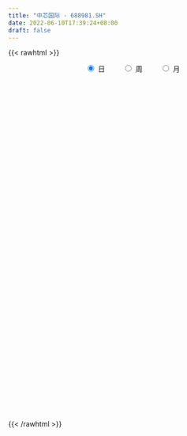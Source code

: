 ```yaml
---
title: "中芯国际 - 688981.SH"
date: 2022-06-10T17:39:24+08:00
draft: false
---
```

{{< rawhtml >}}
    <div style="text-align: center">
        <label style="padding: 1rem;"><input style="margin-right: .5rem" type="radio" name="period" value="D" checked onclick="period_change(this)">日</label>
        <label style="padding: 1rem;"><input style="margin-right: .5rem" type="radio" name="period" value="W" onclick="period_change(this)">周</label>
        <label style="padding: 1rem;"><input style="margin-right: .5rem" type="radio" name="period" value="M" onclick="period_change(this)">月</label>
    </div>
    <div id="chart" style="height: 700px;"></div> 
    <script type="text/javascript">
        const D_v = [5521039.0199999996,2194715.8799999999,2285833.3799999999,1618732.71,1339427.8999999999,1229369.78,1301677.75,791105.6,810405.9399999999,868857.6899999999,994265.8199999999,1572507.73,1433260.6000000001,855062.77,1172417.4399999999,1012036.0600000001,1118274.6599999999,723054.15,544647.74,554110.63,378661.75,299918.72,571345.97,605516.64,609652.9,343108.25,255001.6,356382.95,351481.3,837036.05,629411.0,413416.74,325629.58,324094.15,369392.59,554351.01,534807.01,1275863.6100000001,511819.85,661991.04,390404.35,434022.79,346829.72,489882.29,497148.1,498180.44,338084.1,283907.6,217313.49,217775.56,233235.38,198483.86,556010.45,288846.98,231546.95,302764.67,836250.45,445690.09,288843.19,565421.4,380308.2,590069.12,350669.61,351384.18,288264.55,247572.87,322355.87,290649.23,330595.53,481297.87,915714.92,511623.09,550197.05,460192.42,414596.41,358663.55,735674.16,414215.9,614657.9399999999,287130.37,273942.21,223923.96,360931.78,236991.92,184347.11,174247.85,222008.29,218930.51,211156.25,238653.84,167840.34,322065.24,253990.34,479756.21,220439.29,475530.67,465485.01,334273.94,280367.15,358192.25,401094.79,223039.67,352081.74,764132.91,389857.07,302636.54,357374.91,313727.59,340411.8,223476.77,201282.43,238181.81,184884.65,575285.52,471429.07,396526.38,388172.32,518865.2,435909.14,599996.0600000001,727853.65,429610.04,452949.96,693552.75,628583.8199999999,661142.0600000001,459128.81,452404.35,480624.94,461685.61,361339.68,542458.15,337522.2,256341.91,258209.88,201424.75,202151.08,316663.35,274909.95,419229.99,238275.26,258838.32,216626.62,584020.01,286567.06,354568.89,263079.62,285678.27,215786.45,223041.01,296614.34,460036.16,235677.52,621415.96,281584.57,299902.37,295620.11,161806.95,374535.11,208071.11,226351.38,228641.64,175465.51,168704.52,177402.28,140306.53,174532.69,163854.75,217797.7,158696.25,176647.52,120009.41,105788.5,286941.39,549134.63,252376.28,220492.71,247282.03,176418.47,176585.3,157406.99,188559.07,187247.1,178983.04,217924.35,211701.06,231156.56,163364.42,129121.63,229328.76,147597.2,152546.04,160579.21,159154.03,114968.89,169292.32,125712.23,106920.83,248549.23,209785.85,260448.82,203770.43,121147.0,102910.28,144057.84,109136.65,162730.82,208733.84,180366.12,481409.69,247719.73,186239.46,320394.26,223123.61,142152.46,181822.24,227528.47,173104.09,177010.28,273542.33,227672.5,183179.11,156520.03,911283.5,545830.54,398069.58,294811.65,511088.21,273520.23,474988.89,341515.1,291408.81,777950.53,492827.19,382361.2,317236.95,325270.66,211204.29,335923.74,301646.35,327690.81,250584.08,241983.66,261146.56,590003.55,646303.46,361238.26,370915.28,334855.45,289753.25,976654.4300000001,3080128.8900000001,1728504.95,1442744.03,1270934.3400000001,1469002.8700000001,1143228.75,743744.72,1072446.3400000001,1501489.47,942012.17,884383.2,486805.91,492436.07,951215.59,396435.04,440802.07,266534.01,445649.93,377857.43,332189.07,422777.7,281574.01,395907.14,320514.02,385960.24,575082.98,390189.84,296790.83,506097.95,318115.79,242619.95,274249.67,279279.16,551771.65,277104.18,298298.08,225308.21,243993.82,174117.08,228734.27,232030.82,312361.17,257564.35,180619.46,454322.81,172404.31,174401.73,203860.4,178926.11,195598.72,145403.22,222305.1,206871.33,124875.13,134045.74,176173.45,553157.78,228931.4,224404.74,173183.02,154081.0,209309.79,191831.15,568162.78,404008.38,330819.12,394945.69,278439.39,623421.74,473949.11,777424.2,843564.8199999999,254497.1,316149.85,231262.47,237462.19,223466.41,348619.65,256890.69,250231.98,238027.88,272853.03,160234.51,148725.44,151769.9,191349.26,221857.15,284127.06,203078.23,225865.48,312815.29,702222.29,319839.03,255022.96,289074.38,392656.89,166523.93,207991.64,147369.37,155228.21,127386.56,135847.57,103069.99,125499.61,116561.5,157215.09,143072.71,138316.14,167429.03,119780.99,128314.72,110513.46,121068.69,117350.31,226547.46,230794.31,117479.62,254544.02,120168.96,113416.05,108778.49,87927.51,175061.9,84164.09,169728.36,112196.35,83891.76,109542.46,135226.12,106223.81,226449.69,106160.84,154695.13,87119.76,132498.02,92580.56,76109.92,95830.35,200876.4,204707.37,124637.54,80886.79,72955.11,68179.63,138891.9,121202.9,154768.22,150437.05,287564.57,183784.13,209128.17,156231.25,290633.89,223742.63,179842.66,106487.74,142486.82,82351.77,165952.51,110562.81,93885.67,78950.07,72353.95,91550.25,127303.07,119426.37,125867.39,93187.53,114734.74,212721.17,146496.01,74197.99,103994.93,84607.62,96172.52,75479.45,70577.13,117353.51,104375.49,193757.71,167040.39,156876.61,127757.57,180760.17,160402.05,110873.03,85977.77,160245.97,332667.79,271485.59,311264.16,155197.93,134644.62,125587.67,149894.56,126112.64,130629.68,153262.77,105179.87,93857.82,92865.05,98233.24,197616.03,151203.06,384883.91,388723.41,251839.68,215991.35,194641.44,273260.77]
const D_histogram = [0.0,-0.37397151,-0.4532577755,-0.5117684647,-0.4585736319,-0.4475118793,-0.8478769199,-1.11943534,-1.11031661,-0.8740826614,-0.6265042412,-0.0068416495,0.5117103992,0.637957475,0.8191207723,1.0169589058,0.8188046607,0.493928681,0.1750919988,-0.1032228405,-0.2698386009,-0.3302908335,-0.3138982517,-0.3905217546,-0.5652114933,-0.6186138004,-0.6230567672,-0.5721856289,-0.5716084432,-0.816985682,-0.8488855523,-0.8339960006,-0.7663232526,-0.7458636579,-0.7447962549,-0.6208629985,-0.4064943965,-0.6996910674,-0.8964711811,-1.1602211705,-1.3148207209,-1.1486750152,-0.9662734254,-0.6623415676,-0.3732410888,-0.0637068758,0.1780978714,0.2865118262,0.3451878877,0.4300915094,0.3932622633,0.3398797904,0.0892455334,-0.0225600016,-0.0790903553,0.0125729397,0.5228628437,0.8470394413,0.9584200037,1.09879411,1.2200361958,1.3941787721,1.407291552,1.2472941793,1.1036782389,0.9453486398,0.8911557381,0.8405021477,0.8170573117,0.8687454248,0.9507104358,0.9845620365,1.0799650067,0.9850372492,0.9905251066,0.9460016782,1.0483612892,0.9325333298,0.5045684539,0.2309077869,0.0741632338,-0.0823012216,-0.242325767,-0.3133158609,-0.359803249,-0.3921430422,-0.4079209052,-0.37837605,-0.4174748602,-0.5253150047,-0.55132775,-0.5215179184,-0.5004896242,-0.3336791851,-0.2570633239,-0.3220967172,-0.2088410626,-0.0850248401,-0.0400202234,0.0337290597,0.0794323501,0.0820057122,-0.0589238847,-0.3486466649,-0.4578243847,-0.5619450025,-0.6350971364,-0.6331405997,-0.5393709012,-0.5257578129,-0.5165901058,-0.5618423348,-0.5162976153,-0.1955211468,0.1116402639,0.3447720595,0.5184965674,0.7257454869,0.7436536487,0.8751019821,0.9890577423,1.0857360146,1.0159854653,1.0130163433,0.7932042947,0.6143966177,0.3875761364,0.1499653959,-0.0203911899,-0.2710817127,-0.3649970079,-0.2980958099,-0.377009076,-0.5180692673,-0.5733584063,-0.5260103987,-0.5355918009,-0.6442264762,-0.6284550572,-0.7485300465,-0.7823771327,-0.646939812,-0.4990920223,-0.1209730716,0.1617585434,0.2814449093,0.3449907059,0.3749747917,0.3093826286,0.1885329581,0.2744415668,0.366750602,0.421658518,0.4786408536,0.4415861084,0.2782418495,0.0296304904,-0.1145934539,-0.0049637612,0.0608442357,-0.0262945354,-0.1331937052,-0.1374426985,-0.147015981,-0.175682091,-0.1537852949,-0.1373700757,-0.183650272,-0.2791456125,-0.2683814116,-0.2069227863,-0.1515397369,-0.1057135051,0.0347077929,0.3105803628,0.4430305973,0.5095423059,0.4286069347,0.3714777395,0.2554749081,0.1578477809,0.1275503286,0.1394749884,0.0914049783,0.1031313696,0.0302336514,-0.0919523089,-0.1280118582,-0.1525793402,-0.2021315518,-0.1908950869,-0.1500076991,-0.1070152364,-0.1247017843,-0.1236880141,-0.1764566741,-0.1806328155,-0.1843539674,-0.0691120135,0.0324852705,0.1003469261,0.0909471279,0.0774410013,0.0548726745,0.0110897466,-0.0309566519,0.014599387,0.0724364105,0.0798907168,0.1936775884,0.187101337,0.2058340169,0.255571302,0.1958310657,0.1199355611,0.0516593437,0.0720304143,0.0516435116,0.0679262671,0.1132044103,0.0553238754,-0.02473947,-0.0716952973,0.1644628281,0.2640972779,0.2531910999,0.1927783199,0.2348895287,0.1917372607,0.2533218788,0.2580469541,0.2543775042,0.3969451492,0.3636933073,0.1758448618,0.0562598997,-0.1082101855,-0.1898367078,-0.1880233975,-0.2727006371,-0.3369667635,-0.337715753,-0.3916564117,-0.4618145461,-0.5571905818,-0.7316642435,-0.797482153,-0.7490855305,-0.6503528179,-0.6207667145,-0.2236707107,0.5034439488,0.6106339343,0.8423702696,1.1004494887,1.3749572468,1.1776455464,1.0630464897,1.1347009004,1.125938106,0.8291773052,0.4766144973,0.1613548874,-0.0243822254,-0.3929227057,-0.5954496755,-0.8114985022,-0.863941378,-0.7823175554,-0.6899967259,-0.5967908946,-0.4886872121,-0.449189315,-0.4116192888,-0.432448478,-0.413775136,-0.534389579,-0.5637347777,-0.6006977166,-0.4885188509,-0.3852689852,-0.28768283,-0.2019355788,-0.1576377857,-0.0079036678,0.0552185033,0.0689154576,0.0252314888,-0.0770741417,-0.0963503779,-0.1223439084,-0.1202737596,-0.1878784323,-0.1732900337,-0.1873264751,-0.0815718427,-0.0241550779,0.0580836947,0.0920865166,0.0574875429,0.03517984,0.0133689959,0.0587146567,0.0389808282,0.0527923847,0.0510472976,0.0222959718,0.1427236064,0.1987675485,0.1989407357,0.1387438225,0.10736516,0.1388454446,0.1764871389,0.2366750247,0.3302742068,0.3651270667,0.3987902252,0.3205440714,0.4142045994,0.5082889239,0.4804001787,0.2896360985,0.1599255126,-0.009960278,-0.106753984,-0.2085771316,-0.2547708476,-0.2318242332,-0.2338630479,-0.2324152237,-0.2047156823,-0.224088851,-0.2235767171,-0.2094799546,-0.1724520757,-0.118770367,-0.0616609789,-0.0831139685,-0.0886766357,-0.0722986611,-0.0096773092,0.1258929086,0.1823678107,0.1469623655,0.0631472732,-0.0346348916,-0.0887414331,-0.1551921608,-0.172574153,-0.1751270575,-0.1787014026,-0.182321297,-0.1617518973,-0.1056709043,-0.0881050196,-0.0571090839,-0.0230192072,0.0144661927,0.0259165807,0.0318765896,0.0410301915,0.0528884661,0.0542126236,0.0659719938,0.0216020101,-0.0646065256,-0.0849420105,-0.0276302085,-0.0203184916,-0.0223466593,-0.0434733428,-0.0447315471,-0.1201606869,-0.1395715393,-0.2201765792,-0.2405977083,-0.185939956,-0.1070873228,0.0002714506,0.0815781792,0.1523186507,0.1536686489,0.1959825245,0.2191872597,0.1878554483,0.1631224425,0.1498319625,0.1032253427,0.1534547081,0.1229118018,0.1011374432,0.0857699757,0.0839627972,0.0631167168,0.0804259529,0.0784398582,-0.005914272,-0.0761946712,-0.0482803813,-0.0297340886,-0.0447673511,-0.1220771841,-0.3712977944,-0.4405801527,-0.4422224114,-0.3939933955,-0.3237944045,-0.2670177251,-0.1584803202,-0.1357860614,-0.0956628503,-0.0758569248,-0.0683744932,-0.0222656963,-0.0149397738,-0.0239758957,-0.0159356768,-0.0262954479,-0.0437559076,-0.1929254108,-0.1853682199,-0.184212411,-0.1522480579,-0.1393163711,-0.0837911703,-0.0387504643,-0.0306337966,-0.0855830209,-0.1055093509,-0.2834411262,-0.4425823043,-0.4542357477,-0.4643361609,-0.3142457388,-0.1455692296,-0.06309857,0.0307217528,0.1662345388,0.3408183192,0.5235805113,0.5673158141,0.5790383024,0.5808868773,0.5419406254,0.5107784094,0.5015570765,0.4913882255,0.3709103781,0.3309911772,0.2963159153,0.2450099942,0.1994512981,0.2162262443,0.2100717355,0.3106428834,0.4338368832,0.4591026446,0.4295524955,0.3247333449,0.3344831554]
const D_fast = [0.0,-0.4674643875,-0.6600650969,-0.8465179023,-0.9079664774,-1.0087826947,-1.6211169653,-2.1725342204,-2.4409946428,-2.4232813596,-2.3323289997,-1.7143768203,-1.0678971719,-0.7821607274,-0.3962172369,0.055860623,0.0624075431,-0.1389862664,-0.4140499488,-0.7181704983,-0.952245909,-1.0952708499,-1.157352831,-1.3316067726,-1.6475993846,-1.8556551418,-2.0158623004,-2.1080375694,-2.2503624944,-2.6999861537,-2.9441074121,-3.1377168605,-3.2616249257,-3.4276312454,-3.6127629062,-3.6440453994,-3.5313003966,-3.9994198343,-4.4203177433,-4.9741230253,-5.4574277559,-5.5784508041,-5.6376175705,-5.4992711047,-5.3034808981,-5.009873404,-4.723544189,-4.5435022776,-4.3985292442,-4.2061027451,-4.1446164254,-4.1130289506,-4.3413518243,-4.4587973598,-4.5351003023,-4.4402937723,-3.7992881574,-3.2633516995,-2.9123661362,-2.4972935024,-2.0710423676,-1.5483550983,-1.1834194304,-1.0315932582,-0.899289639,-0.8212820781,-0.6526860453,-0.4932140987,-0.3123946068,-0.0435201375,0.2761224825,0.5561145923,0.9215088141,1.0728403689,1.3259595031,1.5179364942,1.8823864274,1.9996918005,1.6978690381,1.4819353178,1.3437315732,1.1666918124,0.9460858252,0.7967667661,0.6603285657,0.529953012,0.4121949227,0.3471457654,0.2036782402,-0.0354906555,-0.1993353384,-0.2999049863,-0.4039990982,-0.3206084553,-0.3082584251,-0.4538159977,-0.3927706087,-0.2902105962,-0.2552110355,-0.1730294874,-0.1074681095,-0.0843933193,-0.2400538874,-0.6169383338,-0.8405721498,-1.0851790182,-1.3171054363,-1.4734340494,-1.5145070763,-1.6323334412,-1.7523132605,-1.9380260732,-2.0215557576,-1.7496595757,-1.414588099,-1.0952632885,-0.7919146389,-0.4032293476,-0.1994077736,0.1508160553,0.5120362511,0.880148527,1.064394344,1.3146793078,1.2931683329,1.2679598103,1.1380333632,0.9379139717,0.7624595884,0.4439986374,0.2588340903,0.2512113358,0.0780458007,-0.1925317075,-0.391160448,-0.4753150401,-0.6187943925,-0.8884856869,-1.0298280322,-1.3370355332,-1.5664769025,-1.5927745348,-1.5696997507,-1.2218240679,-0.8986528171,-0.7086052238,-0.5588117507,-0.435083967,-0.423330473,-0.4970469039,-0.3425279036,-0.1585312178,0.0017913276,0.1784338766,0.2517756585,0.157991862,-0.0832118745,-0.2560841823,-0.1476954299,-0.066676374,-0.160388779,-0.3005863751,-0.339196043,-0.3855233208,-0.4581099535,-0.4746594812,-0.4925867808,-0.5847795452,-0.7500612888,-0.8063924407,-0.796664512,-0.7791663968,-0.7597685414,-0.6106702951,-0.2571526345,-0.0139447507,0.1799525344,0.2061688969,0.2419091365,0.1897750321,0.1316098502,0.1331999801,0.1799933869,0.1547746214,0.1922838551,0.1269445498,-0.0182294877,-0.0862920015,-0.1490043186,-0.2490894181,-0.285576725,-0.2821912619,-0.2659526084,-0.3148146023,-0.3447228356,-0.4416056642,-0.4909400095,-0.5407496532,-0.4427857027,-0.333067101,-0.240118714,-0.2267817302,-0.2209276064,-0.2297777646,-0.2707882559,-0.3205738174,-0.2713679317,-0.1954218056,-0.1679948201,-0.0057885514,0.0344105314,0.1046017156,0.2182318262,0.2074493563,0.161537742,0.1061763605,0.1445550347,0.1370790098,0.1703433321,0.243922578,0.1998730119,0.113624799,0.0487451473,0.3260189798,0.491677749,0.5440693461,0.531851146,0.632684737,0.6374667841,0.762381872,0.8316186858,0.891543612,1.1333475443,1.1910190292,1.0471317991,0.941611812,0.7500891803,0.6210034811,0.5758109421,0.4229585432,0.274450726,0.1892727982,0.0374180365,-0.1481937344,-0.3828674155,-0.7402571381,-1.0054455859,-1.144320346,-1.2081758379,-1.3337814131,-0.992603087,-0.1396274402,0.1202210288,0.5625499316,1.0957415228,1.7139885926,1.8110882788,1.9622508445,2.3175804804,2.5903022124,2.5008357379,2.2674265544,1.9925056663,1.8006729972,1.3339018405,0.9825124517,0.5635889995,0.2951607792,0.181205213,0.101026861,0.0450349686,0.0309668481,-0.0418325835,-0.1071673795,-0.2361086883,-0.3208791303,-0.575090968,-0.7453698612,-0.9325072292,-0.9424580762,-0.9355254568,-0.9098600091,-0.8745966525,-0.8697083059,-0.7219501049,-0.6450233081,-0.6140974894,-0.651473586,-0.7730477518,-0.8164115826,-0.8729910901,-0.9009893813,-1.0155636621,-1.0442977719,-1.1051658321,-1.0198041604,-0.968426165,-0.8716664688,-0.8146420177,-0.8348691056,-0.8483818485,-0.8668504437,-0.8068261187,-0.8168147401,-0.7898050875,-0.7787883502,-0.801965683,-0.6458571468,-0.5401213176,-0.4902129464,-0.5157239041,-0.5202612765,-0.4540696307,-0.3723061518,-0.2529495098,-0.076781776,0.0493528505,0.1827135653,0.1846034294,0.3818151073,0.6029716627,0.6951829622,0.5768279066,0.4870986989,0.3147228388,0.1912406368,0.0372732063,-0.0726132216,-0.1076226655,-0.1681272421,-0.2247832239,-0.2482626031,-0.3236579845,-0.3790400299,-0.417313256,-0.4233983961,-0.3994092791,-0.3577151358,-0.3999466174,-0.4276784436,-0.4293751342,-0.3691731097,-0.2021296647,-0.10006281,-0.0987276638,-0.1667559378,-0.2731968254,-0.3494887252,-0.4547374931,-0.5152630236,-0.5615976925,-0.6098473882,-0.6590476068,-0.6789161815,-0.6492529146,-0.6537132848,-0.63699462,-0.6086595451,-0.567557597,-0.5496280639,-0.5356989076,-0.5162877578,-0.4912073667,-0.4763300534,-0.4480776847,-0.4870471659,-0.589407333,-0.6309783205,-0.5805740706,-0.5783419766,-0.5859568092,-0.6179518283,-0.6303929193,-0.7358622309,-0.7901659681,-0.9258151529,-1.006385709,-0.9982129458,-0.9461321433,-0.8387055072,-0.7370042339,-0.6281840996,-0.5884169392,-0.4971074325,-0.4191058824,-0.4034738316,-0.3874262268,-0.3632587162,-0.3840590003,-0.2954659579,-0.2952809138,-0.2917709116,-0.2856958852,-0.2665123644,-0.2715792656,-0.2341635413,-0.2165396714,-0.3023723696,-0.3917014367,-0.3758572421,-0.3647444714,-0.3909695717,-0.4987987007,-0.8408437597,-1.0202711561,-1.1324690177,-1.1827383506,-1.1934879607,-1.2034657127,-1.1345483878,-1.1458006444,-1.1295931458,-1.1287514516,-1.1383626432,-1.0978202704,-1.0942292914,-1.1092593872,-1.1052030875,-1.1221367206,-1.1505361571,-1.347937013,-1.3867218772,-1.431619171,-1.4377168323,-1.4596142384,-1.4250368301,-1.3896837402,-1.3892255216,-1.4655705012,-1.5118741689,-1.7606662257,-2.0304529799,-2.1556653602,-2.2818498136,-2.2103208262,-2.0780366244,-2.0113406074,-1.9098398463,-1.7327684256,-1.4729800655,-1.1593227456,-0.9737584893,-0.8172764253,-0.6702061311,-0.5736672267,-0.4771348403,-0.3609669041,-0.2482886987,-0.2760389515,-0.2332103581,-0.1938066413,-0.1838600638,-0.1795559354,-0.1087244281,-0.062361003,0.1158708657,0.3475240863,0.4875655089,0.5654034837,0.5417676693,0.6351382686]
const D_slow = [0.0,-0.0934928775,-0.2068073214,-0.3347494376,-0.4493928455,-0.5612708154,-0.7732400453,-1.0530988804,-1.3306780328,-1.5491986982,-1.7058247585,-1.7075351709,-1.5796075711,-1.4201182023,-1.2153380093,-0.9610982828,-0.7563971176,-0.6329149474,-0.5891419477,-0.6149476578,-0.682407308,-0.7649800164,-0.8434545793,-0.941085018,-1.0823878913,-1.2370413414,-1.3928055332,-1.5358519404,-1.6787540512,-1.8830004717,-2.0952218598,-2.3037208599,-2.4953016731,-2.6817675876,-2.8679666513,-3.0231824009,-3.1248060001,-3.2997287669,-3.5238465622,-3.8139018548,-4.142607035,-4.4297757888,-4.6713441452,-4.8369295371,-4.9302398093,-4.9461665282,-4.9016420604,-4.8300141038,-4.7437171319,-4.6361942545,-4.5378786887,-4.4529087411,-4.4305973577,-4.4362373581,-4.456009947,-4.452866712,-4.3221510011,-4.1103911408,-3.8707861399,-3.5960876124,-3.2910785634,-2.9425338704,-2.5907109824,-2.2788874376,-2.0029678778,-1.7666307179,-1.5438417834,-1.3337162464,-1.1294519185,-0.9122655623,-0.6745879533,-0.4284474442,-0.1584561925,0.0878031197,0.3354343964,0.571934816,0.8340251383,1.0671584707,1.1933005842,1.2510275309,1.2695683394,1.248993034,1.1884115922,1.110082627,1.0201318147,0.9220960542,0.8201158279,0.7255218154,0.6211531004,0.4898243492,0.3519924117,0.2216129321,0.096490526,0.0130707298,-0.0511951012,-0.1317192805,-0.1839295462,-0.2051857562,-0.215190812,-0.2067585471,-0.1869004596,-0.1663990315,-0.1811300027,-0.2682916689,-0.3827477651,-0.5232340157,-0.6820082998,-0.8402934498,-0.9751361751,-1.1065756283,-1.2357231547,-1.3761837384,-1.5052581422,-1.5541384289,-1.526228363,-1.4400353481,-1.3104112062,-1.1289748345,-0.9430614223,-0.7242859268,-0.4770214912,-0.2055874876,0.0484088787,0.3016629645,0.4999640382,0.6535631926,0.7504572268,0.7879485757,0.7828507783,0.7150803501,0.6238310981,0.5493071457,0.4550548767,0.3255375598,0.1821979583,0.0506953586,-0.0832025916,-0.2442592107,-0.401372975,-0.5885054866,-0.7840997698,-0.9458347228,-1.0706077284,-1.1008509963,-1.0604113604,-0.9900501331,-0.9038024566,-0.8100587587,-0.7327131016,-0.685579862,-0.6169694703,-0.5252818198,-0.4198671903,-0.300206977,-0.1898104499,-0.1202499875,-0.1128423649,-0.1414907284,-0.1427316687,-0.1275206098,-0.1340942436,-0.1673926699,-0.2017533445,-0.2385073398,-0.2824278625,-0.3208741863,-0.3552167052,-0.4011292732,-0.4709156763,-0.5380110292,-0.5897417257,-0.62762666,-0.6540550362,-0.645378088,-0.5677329973,-0.456975348,-0.3295897715,-0.2224380378,-0.129568603,-0.0656998759,-0.0262379307,0.0056496514,0.0405183985,0.0633696431,0.0891524855,0.0967108984,0.0737228212,0.0417198566,0.0035750216,-0.0469578664,-0.0946816381,-0.1321835629,-0.158937372,-0.190112818,-0.2210348216,-0.2651489901,-0.310307194,-0.3563956858,-0.3736736892,-0.3655523716,-0.34046564,-0.3177288581,-0.2983686077,-0.2846504391,-0.2818780025,-0.2896171654,-0.2859673187,-0.2678582161,-0.2478855369,-0.1994661398,-0.1526908056,-0.1012323013,-0.0373394758,0.0116182906,0.0416021809,0.0545170168,0.0725246204,0.0854354983,0.1024170651,0.1307181676,0.1445491365,0.138364269,0.1204404447,0.1615561517,0.2275804712,0.2908782461,0.3390728261,0.3977952083,0.4457295235,0.5090599932,0.5735717317,0.6371661077,0.736402395,0.8273257219,0.8712869373,0.8853519122,0.8582993659,0.8108401889,0.7638343396,0.6956591803,0.6114174894,0.5269885512,0.4290744482,0.3136208117,0.1743231663,-0.0085928946,-0.2079634329,-0.3952348155,-0.55782302,-0.7130146986,-0.7689323763,-0.6430713891,-0.4904129055,-0.2798203381,-0.0047079659,0.3390313458,0.6334427324,0.8992043548,1.1828795799,1.4643641064,1.6716584327,1.7908120571,1.8311507789,1.8250552226,1.7268245462,1.5779621273,1.3750875017,1.1591021572,0.9635227684,0.7910235869,0.6418258632,0.5196540602,0.4073567315,0.3044519093,0.1963397898,0.0928960058,-0.040701389,-0.1816350834,-0.3318095126,-0.4539392253,-0.5502564716,-0.6221771791,-0.6726610738,-0.7120705202,-0.7140464372,-0.7002418113,-0.683012947,-0.6767050748,-0.6959736102,-0.7200612047,-0.7506471818,-0.7807156217,-0.8276852297,-0.8710077382,-0.917839357,-0.9382323176,-0.9442710871,-0.9297501635,-0.9067285343,-0.8923566486,-0.8835616886,-0.8802194396,-0.8655407754,-0.8557955683,-0.8425974722,-0.8298356478,-0.8242616548,-0.7885807532,-0.7388888661,-0.6891536822,-0.6544677265,-0.6276264365,-0.5929150754,-0.5487932907,-0.4896245345,-0.4070559828,-0.3157742161,-0.2160766598,-0.135940642,-0.0323894921,0.0946827388,0.2147827835,0.2871918081,0.3271731863,0.3246831168,0.2979946208,0.2458503379,0.182157626,0.1242015677,0.0657358057,0.0076319998,-0.0435469208,-0.0995691335,-0.1554633128,-0.2078333014,-0.2509463204,-0.2806389121,-0.2960541569,-0.316832649,-0.3390018079,-0.3570764732,-0.3594958005,-0.3280225733,-0.2824306207,-0.2456900293,-0.229903211,-0.2385619339,-0.2607472921,-0.2995453323,-0.3426888706,-0.386470635,-0.4311459856,-0.4767263099,-0.5171642842,-0.5435820103,-0.5656082652,-0.5798855361,-0.5856403379,-0.5820237897,-0.5755446446,-0.5675754972,-0.5573179493,-0.5440958328,-0.5305426769,-0.5140496785,-0.5086491759,-0.5248008073,-0.54603631,-0.5529438621,-0.558023485,-0.5636101498,-0.5744784855,-0.5856613723,-0.615701544,-0.6505944288,-0.7056385736,-0.7657880007,-0.8122729897,-0.8390448204,-0.8389769578,-0.818582413,-0.7805027503,-0.7420855881,-0.693089957,-0.6382931421,-0.59132928,-0.5505486693,-0.5130906787,-0.487284343,-0.448920666,-0.4181927156,-0.3929083548,-0.3714658609,-0.3504751616,-0.3346959824,-0.3145894942,-0.2949795296,-0.2964580976,-0.3155067654,-0.3275768607,-0.3350103829,-0.3462022207,-0.3767215167,-0.4695459653,-0.5796910034,-0.6902466063,-0.7887449552,-0.8696935563,-0.9364479876,-0.9760680676,-1.010014583,-1.0339302955,-1.0528945267,-1.06998815,-1.0755545741,-1.0792895176,-1.0852834915,-1.0892674107,-1.0958412727,-1.1067802495,-1.1550116022,-1.2013536572,-1.24740676,-1.2854687744,-1.3202978672,-1.3412456598,-1.3509332759,-1.358591725,-1.3799874803,-1.406364818,-1.4772250995,-1.5878706756,-1.7014296125,-1.8175136528,-1.8960750875,-1.9324673949,-1.9482420374,-1.9405615991,-1.8990029644,-1.8137983846,-1.6829032568,-1.5410743033,-1.3963147277,-1.2510930084,-1.115607852,-0.9879132497,-0.8625239806,-0.7396769242,-0.6469493297,-0.5642015354,-0.4901225566,-0.428870058,-0.3790072335,-0.3249506724,-0.2724327385,-0.1947720177,-0.0863127969,0.0284628643,0.1358509881,0.2170343244,0.3006551132]
const D_data = [['2020-07-16', 95.0, 82.92, 80.0, 95.0],['2020-07-17', 79.0, 77.06, 75.0, 84.9],['2020-07-20', 77.19, 79.17, 70.02, 80.51],['2020-07-21', 78.3, 78.63, 77.77, 82.89],['2020-07-22', 77.8, 79.57, 77.2, 81.78],['2020-07-23', 78.01, 78.78, 75.85, 79.72],['2020-07-24', 77.5, 71.95, 71.52, 78.12],['2020-07-27', 72.67, 70.82, 70.02, 73.81],['2020-07-28', 72.82, 72.56, 72.03, 75.16],['2020-07-29', 71.9, 75.07, 71.6, 75.2],['2020-07-30', 75.27, 75.69, 73.2, 76.39],['2020-07-31', 74.9, 82.21, 74.81, 84.99],['2020-08-03', 85.4, 84.0, 83.77, 87.88],['2020-08-04', 84.3, 81.08, 80.2, 84.49],['2020-08-05', 87.0, 83.0, 82.58, 87.0],['2020-08-06', 82.0, 84.82, 81.11, 85.88],['2020-08-07', 83.3, 80.47, 78.92, 83.3],['2020-08-10', 78.32, 77.89, 76.86, 79.65],['2020-08-11', 77.8, 76.4, 76.33, 78.8],['2020-08-12', 76.33, 75.23, 73.78, 76.92],['2020-08-13', 75.81, 75.18, 74.86, 76.66],['2020-08-14', 75.0, 75.55, 74.45, 75.77],['2020-08-17', 75.0, 76.02, 74.0, 76.45],['2020-08-18', 76.18, 74.28, 74.09, 76.18],['2020-08-19', 74.0, 71.84, 71.77, 74.0],['2020-08-20', 71.2, 72.1, 70.86, 73.09],['2020-08-21', 72.71, 71.87, 71.5, 72.93],['2020-08-24', 72.0, 72.0, 70.72, 72.85],['2020-08-25', 72.29, 70.82, 70.8, 72.8],['2020-08-26', 70.69, 66.26, 65.51, 71.45],['2020-08-27', 65.89, 67.23, 63.89, 68.6],['2020-08-28', 67.8, 66.78, 66.21, 68.19],['2020-08-31', 66.9, 66.68, 66.67, 67.8],['2020-09-01', 66.3, 65.35, 65.01, 66.47],['2020-09-02', 65.5, 64.17, 64.02, 65.54],['2020-09-03', 64.19, 65.08, 63.03, 65.48],['2020-09-04', 63.9, 66.28, 63.51, 67.54],['2020-09-07', 61.4, 58.8, 58.66, 62.2],['2020-09-08', 58.2, 57.55, 57.28, 58.8],['2020-09-09', 56.6, 54.11, 54.11, 56.82],['2020-09-10', 54.8, 52.78, 52.76, 55.4],['2020-09-11', 52.78, 55.23, 52.66, 55.49],['2020-09-14', 55.61, 54.88, 54.8, 56.25],['2020-09-15', 54.99, 56.39, 53.71, 56.98],['2020-09-16', 55.68, 56.7, 55.51, 58.28],['2020-09-17', 56.08, 57.7, 55.8, 58.58],['2020-09-18', 57.4, 57.69, 56.83, 58.2],['2020-09-21', 58.06, 56.46, 56.41, 58.4],['2020-09-22', 56.0, 55.86, 55.62, 57.34],['2020-09-23', 56.25, 56.22, 55.82, 56.88],['2020-09-24', 55.7, 54.5, 54.5, 56.29],['2020-09-25', 54.8, 53.7, 53.66, 54.87],['2020-09-28', 51.5, 49.94, 49.9, 51.51],['2020-09-29', 50.18, 50.09, 49.45, 50.65],['2020-09-30', 50.25, 49.65, 49.5, 50.5],['2020-10-09', 51.0, 50.94, 50.5, 51.38],['2020-10-12', 51.4, 57.41, 51.18, 58.17],['2020-10-13', 56.6, 57.29, 55.93, 57.74],['2020-10-14', 57.3, 55.96, 55.77, 57.45],['2020-10-15', 56.2, 57.3, 56.2, 59.86],['2020-10-16', 59.5, 58.21, 57.7, 59.86],['2020-10-19', 58.49, 60.28, 57.76, 61.1],['2020-10-20', 59.7, 59.5, 58.4, 59.98],['2020-10-21', 59.69, 57.65, 56.92, 59.8],['2020-10-22', 57.2, 57.67, 56.38, 58.8],['2020-10-23', 57.6, 57.22, 57.13, 58.18],['2020-10-26', 56.89, 58.45, 56.26, 58.8],['2020-10-27', 58.0, 58.7, 57.5, 59.02],['2020-10-28', 58.55, 59.33, 57.81, 59.59],['2020-10-29', 58.55, 60.88, 58.4, 61.32],['2020-10-30', 61.05, 62.24, 61.05, 65.54],['2020-11-02', 63.44, 62.65, 60.35, 63.47],['2020-11-03', 62.5, 64.56, 62.34, 65.47],['2020-11-04', 64.2, 63.0, 62.51, 65.25],['2020-11-05', 65.0, 64.84, 63.56, 65.5],['2020-11-06', 64.59, 64.95, 64.02, 65.65],['2020-11-09', 66.5, 67.85, 66.0, 69.25],['2020-11-10', 66.78, 66.01, 65.8, 68.0],['2020-11-11', 65.5, 61.36, 61.21, 65.66],['2020-11-12', 62.9, 61.86, 61.58, 63.39],['2020-11-13', 61.9, 62.46, 60.5, 63.07],['2020-11-16', 62.54, 61.79, 61.3, 63.18],['2020-11-17', 61.61, 60.93, 59.4, 61.66],['2020-11-18', 60.65, 61.36, 60.45, 61.89],['2020-11-19', 60.95, 61.23, 60.45, 62.05],['2020-11-20', 61.45, 61.03, 60.6, 61.77],['2020-11-23', 60.85, 60.91, 60.03, 61.45],['2020-11-24', 60.65, 61.31, 60.48, 61.95],['2020-11-25', 61.3, 60.2, 60.18, 61.62],['2020-11-26', 60.29, 58.64, 58.61, 60.88],['2020-11-27', 58.41, 58.93, 58.34, 59.66],['2020-11-30', 58.88, 59.25, 57.5, 60.54],['2020-12-01', 58.66, 58.89, 58.3, 59.06],['2020-12-02', 59.17, 60.9, 59.17, 61.29],['2020-12-03', 61.06, 60.19, 60.03, 61.1],['2020-12-04', 59.49, 58.2, 57.5, 59.77],['2020-12-07', 60.26, 60.33, 60.16, 61.48],['2020-12-08', 60.5, 60.96, 60.12, 61.1],['2020-12-09', 60.84, 60.35, 60.3, 61.1],['2020-12-10', 60.0, 61.0, 59.98, 61.33],['2020-12-11', 60.95, 60.99, 60.23, 61.52],['2020-12-14', 61.2, 60.62, 59.98, 61.29],['2020-12-15', 60.61, 58.43, 58.23, 60.78],['2020-12-16', 56.0, 55.2, 52.68, 56.26],['2020-12-17', 54.21, 56.01, 54.0, 56.57],['2020-12-18', 57.0, 55.02, 54.75, 57.0],['2020-12-21', 53.79, 54.36, 52.8, 55.59],['2020-12-22', 53.86, 54.49, 53.86, 55.88],['2020-12-23', 53.99, 55.3, 53.55, 55.65],['2020-12-24', 55.01, 54.01, 54.0, 55.99],['2020-12-25', 54.0, 53.43, 52.91, 54.29],['2020-12-28', 53.1, 52.03, 52.0, 53.61],['2020-12-29', 51.99, 52.53, 51.88, 53.3],['2020-12-30', 52.4, 56.47, 52.27, 57.05],['2020-12-31', 57.0, 57.75, 56.42, 58.57],['2021-01-04', 58.37, 58.26, 56.75, 59.06],['2021-01-05', 57.0, 58.77, 56.8, 58.79],['2021-01-06', 58.66, 60.55, 58.44, 61.88],['2021-01-07', 60.96, 59.23, 57.81, 61.68],['2021-01-08', 58.71, 61.59, 58.03, 61.85],['2021-01-11', 62.25, 62.7, 62.25, 65.5],['2021-01-12', 63.1, 63.84, 61.9, 64.1],['2021-01-13', 63.98, 62.66, 62.15, 64.59],['2021-01-14', 63.0, 64.14, 61.85, 65.78],['2021-01-15', 65.0, 61.6, 61.52, 65.59],['2021-01-18', 60.85, 61.68, 60.0, 62.88],['2021-01-19', 62.0, 60.48, 60.4, 62.7],['2021-01-20', 60.99, 59.41, 58.91, 61.09],['2021-01-21', 59.41, 59.31, 58.45, 60.35],['2021-01-22', 59.31, 57.15, 57.04, 59.9],['2021-01-25', 56.64, 58.02, 55.82, 58.58],['2021-01-26', 58.04, 59.78, 57.8, 59.78],['2021-01-27', 59.8, 57.72, 57.5, 59.95],['2021-01-28', 56.68, 56.04, 56.03, 57.69],['2021-01-29', 56.66, 56.18, 55.3, 57.26],['2021-02-01', 56.07, 57.02, 56.07, 57.18],['2021-02-02', 57.0, 55.98, 55.75, 57.19],['2021-02-03', 55.65, 53.92, 53.71, 56.0],['2021-02-04', 53.71, 54.67, 53.52, 54.99],['2021-02-05', 54.99, 52.06, 52.02, 54.99],['2021-02-08', 52.22, 52.01, 51.83, 52.88],['2021-02-09', 52.07, 53.71, 51.85, 53.84],['2021-02-10', 53.71, 54.03, 53.03, 54.28],['2021-02-18', 55.08, 57.94, 54.72, 59.16],['2021-02-19', 57.3, 58.4, 57.13, 58.44],['2021-02-22', 58.55, 57.48, 57.17, 59.8],['2021-02-23', 57.0, 57.39, 56.5, 58.26],['2021-02-24', 57.38, 57.39, 56.81, 58.66],['2021-02-25', 57.65, 56.26, 56.25, 57.95],['2021-02-26', 55.15, 55.16, 54.84, 55.88],['2021-03-01', 55.68, 57.75, 55.68, 57.78],['2021-03-02', 60.1, 58.49, 58.0, 60.5],['2021-03-03', 58.21, 58.67, 57.8, 58.8],['2021-03-04', 60.31, 59.31, 58.96, 61.6],['2021-03-05', 58.0, 58.52, 57.71, 58.91],['2021-03-08', 58.99, 56.66, 56.58, 59.16],['2021-03-09', 56.5, 54.58, 53.57, 56.56],['2021-03-10', 55.4, 54.77, 54.3, 56.05],['2021-03-11', 55.06, 57.79, 54.7, 58.85],['2021-03-12', 57.0, 57.72, 56.76, 58.25],['2021-03-15', 57.2, 55.74, 55.4, 57.2],['2021-03-16', 55.81, 54.88, 54.5, 56.15],['2021-03-17', 54.64, 55.73, 54.44, 56.05],['2021-03-18', 56.3, 55.48, 55.48, 56.75],['2021-03-19', 54.88, 54.97, 54.6, 55.8],['2021-03-22', 55.0, 55.41, 54.89, 55.68],['2021-03-23', 55.63, 55.28, 54.9, 56.46],['2021-03-24', 54.88, 54.23, 53.98, 55.05],['2021-03-25', 54.11, 52.98, 52.89, 54.66],['2021-03-26', 53.25, 53.79, 53.01, 53.96],['2021-03-29', 53.88, 54.35, 53.88, 55.23],['2021-03-30', 54.69, 54.36, 54.01, 54.69],['2021-03-31', 54.37, 54.32, 53.6, 54.37],['2021-04-01', 54.95, 55.89, 54.61, 56.29],['2021-04-02', 57.21, 58.77, 57.21, 59.48],['2021-04-06', 59.2, 58.31, 58.01, 59.2],['2021-04-07', 58.31, 58.35, 57.52, 58.62],['2021-04-08', 58.01, 56.8, 56.8, 58.8],['2021-04-09', 56.9, 57.02, 56.55, 57.3],['2021-04-12', 56.92, 56.05, 56.04, 57.62],['2021-04-13', 56.06, 55.86, 55.55, 56.84],['2021-04-14', 56.0, 56.47, 55.41, 56.68],['2021-04-15', 56.11, 57.06, 55.76, 57.36],['2021-04-16', 56.55, 56.31, 55.83, 56.8],['2021-04-19', 56.24, 57.05, 55.8, 57.08],['2021-04-20', 56.71, 55.89, 55.88, 57.2],['2021-04-21', 55.61, 54.73, 54.5, 55.61],['2021-04-22', 54.99, 55.3, 54.8, 55.58],['2021-04-23', 55.55, 55.17, 55.0, 55.55],['2021-04-26', 55.31, 54.51, 54.51, 56.28],['2021-04-27', 54.4, 55.0, 53.93, 55.24],['2021-04-28', 54.88, 55.36, 54.62, 55.55],['2021-04-29', 55.55, 55.49, 55.2, 56.25],['2021-04-30', 55.56, 54.68, 54.57, 55.77],['2021-05-06', 54.66, 54.74, 54.51, 55.09],['2021-05-07', 54.75, 53.77, 53.69, 54.98],['2021-05-10', 53.77, 54.04, 53.0, 54.07],['2021-05-11', 53.8, 53.83, 53.18, 53.89],['2021-05-12', 53.73, 55.47, 53.6, 55.5],['2021-05-13', 54.5, 55.82, 54.5, 55.95],['2021-05-14', 56.7, 55.86, 55.6, 56.98],['2021-05-17', 55.62, 55.08, 55.05, 56.4],['2021-05-18', 55.19, 54.99, 54.49, 55.19],['2021-05-19', 54.8, 54.79, 54.58, 55.2],['2021-05-20', 54.64, 54.33, 54.15, 55.0],['2021-05-21', 54.55, 54.07, 54.0, 54.78],['2021-05-24', 54.0, 55.13, 53.83, 55.18],['2021-05-25', 55.29, 55.56, 54.94, 55.66],['2021-05-26', 55.58, 55.13, 55.12, 55.99],['2021-05-27', 55.01, 56.87, 54.91, 57.86],['2021-05-28', 56.3, 55.78, 55.61, 56.56],['2021-05-31', 56.32, 56.27, 56.01, 56.67],['2021-06-01', 56.37, 57.02, 55.98, 57.75],['2021-06-02', 56.91, 55.8, 55.79, 56.98],['2021-06-03', 55.89, 55.36, 55.33, 56.24],['2021-06-04', 54.99, 55.14, 54.54, 55.96],['2021-06-07', 56.0, 56.18, 56.0, 56.88],['2021-06-08', 56.2, 55.73, 55.62, 56.65],['2021-06-09', 55.77, 56.24, 55.76, 56.65],['2021-06-10', 56.32, 56.86, 55.9, 56.87],['2021-06-11', 56.78, 55.62, 55.46, 56.83],['2021-06-15', 55.6, 55.0, 54.99, 55.88],['2021-06-16', 54.99, 55.05, 54.8, 55.8],['2021-06-17', 55.16, 59.17, 55.04, 60.6],['2021-06-18', 59.34, 58.57, 58.01, 59.78],['2021-06-21', 58.3, 57.67, 57.38, 58.86],['2021-06-22', 57.91, 57.08, 56.87, 58.15],['2021-06-23', 57.3, 58.54, 57.11, 59.47],['2021-06-24', 58.53, 57.7, 57.55, 59.11],['2021-06-25', 57.76, 59.31, 57.76, 59.99],['2021-06-28', 59.85, 59.06, 58.86, 60.19],['2021-06-29', 59.1, 59.25, 58.7, 60.08],['2021-06-30', 59.69, 61.82, 59.4, 62.5],['2021-07-01', 61.3, 60.33, 60.0, 61.85],['2021-07-02', 60.13, 58.13, 58.05, 60.15],['2021-07-05', 57.51, 58.37, 57.22, 58.65],['2021-07-06', 58.25, 57.14, 56.41, 58.45],['2021-07-07', 56.61, 57.51, 56.5, 57.69],['2021-07-08', 57.74, 58.3, 57.47, 58.98],['2021-07-09', 57.75, 56.91, 56.69, 58.0],['2021-07-12', 56.88, 56.61, 55.68, 57.36],['2021-07-13', 56.61, 57.04, 56.41, 57.74],['2021-07-14', 57.05, 56.0, 55.95, 57.25],['2021-07-15', 56.02, 55.17, 55.05, 56.15],['2021-07-16', 55.78, 54.03, 54.0, 56.19],['2021-07-19', 53.6, 51.8, 51.21, 53.6],['2021-07-20', 51.0, 51.88, 50.6, 52.1],['2021-07-21', 51.9, 52.6, 51.44, 53.04],['2021-07-22', 52.64, 53.0, 52.48, 53.42],['2021-07-23', 53.0, 51.88, 51.76, 53.05],['2021-07-26', 51.85, 57.2, 51.12, 57.32],['2021-07-27', 57.4, 64.4, 57.4, 68.64],['2021-07-28', 62.95, 59.26, 58.28, 63.49],['2021-07-29', 60.4, 62.27, 59.37, 64.58],['2021-07-30', 61.25, 64.69, 60.9, 66.66],['2021-08-02', 65.53, 67.36, 65.0, 70.7],['2021-08-03', 66.66, 62.75, 62.21, 67.16],['2021-08-04', 62.8, 63.95, 62.8, 65.18],['2021-08-05', 65.66, 67.2, 64.63, 67.66],['2021-08-06', 74.0, 67.46, 67.44, 74.9],['2021-08-09', 65.79, 64.03, 63.5, 66.16],['2021-08-10', 63.81, 62.34, 60.9, 64.45],['2021-08-11', 61.88, 61.51, 61.21, 62.55],['2021-08-12', 61.88, 62.09, 61.73, 63.27],['2021-08-13', 61.06, 58.38, 58.2, 61.06],['2021-08-16', 58.39, 58.75, 57.78, 59.7],['2021-08-17', 58.76, 57.09, 57.04, 59.3],['2021-08-18', 57.09, 57.92, 56.97, 57.97],['2021-08-19', 57.9, 59.17, 57.45, 59.68],['2021-08-20', 58.74, 59.31, 58.28, 60.09],['2021-08-23', 59.28, 59.41, 58.43, 59.8],['2021-08-24', 59.53, 59.79, 59.29, 60.88],['2021-08-25', 60.06, 59.02, 58.66, 60.42],['2021-08-26', 59.5, 58.91, 58.87, 60.66],['2021-08-27', 58.77, 57.92, 57.51, 58.85],['2021-08-30', 59.05, 58.09, 57.85, 59.69],['2021-08-31', 58.0, 55.69, 54.91, 58.0],['2021-09-01', 55.72, 55.97, 54.62, 56.52],['2021-09-02', 55.6, 55.19, 54.99, 56.22],['2021-09-03', 55.1, 56.77, 54.86, 57.86],['2021-09-06', 56.27, 56.82, 55.5, 57.21],['2021-09-07', 56.7, 56.94, 56.51, 57.57],['2021-09-08', 56.98, 57.0, 56.61, 57.4],['2021-09-09', 56.97, 56.59, 56.0, 57.24],['2021-09-10', 56.21, 58.27, 56.2, 58.78],['2021-09-13', 57.98, 57.68, 57.3, 58.43],['2021-09-14', 57.53, 57.22, 57.08, 58.56],['2021-09-15', 57.01, 56.36, 56.28, 57.18],['2021-09-16', 56.08, 55.11, 55.1, 56.66],['2021-09-17', 55.01, 55.65, 55.01, 55.88],['2021-09-22', 55.1, 55.25, 55.05, 56.2],['2021-09-23', 55.35, 55.33, 55.2, 55.88],['2021-09-24', 55.39, 54.04, 54.0, 55.54],['2021-09-27', 54.61, 54.66, 54.34, 55.58],['2021-09-28', 54.67, 54.03, 53.66, 54.93],['2021-09-29', 53.65, 55.54, 53.43, 56.65],['2021-09-30', 55.45, 55.2, 54.92, 55.98],['2021-10-08', 55.79, 55.77, 55.21, 56.2],['2021-10-11', 56.0, 55.41, 55.31, 56.3],['2021-10-12', 55.05, 54.48, 54.06, 55.38],['2021-10-13', 54.37, 54.39, 54.22, 55.3],['2021-10-14', 54.45, 54.17, 53.95, 54.48],['2021-10-15', 54.27, 54.98, 54.22, 55.43],['2021-10-18', 54.7, 54.15, 53.93, 54.8],['2021-10-19', 54.28, 54.47, 54.15, 54.68],['2021-10-20', 54.66, 54.23, 54.18, 54.86],['2021-10-21', 54.1, 53.72, 53.54, 54.26],['2021-10-22', 54.47, 55.79, 54.43, 56.45],['2021-10-25', 55.2, 55.49, 54.79, 55.53],['2021-10-26', 55.52, 55.0, 54.86, 56.17],['2021-10-27', 54.95, 54.12, 54.02, 54.95],['2021-10-28', 54.11, 54.24, 54.01, 55.0],['2021-10-29', 54.4, 55.04, 54.1, 55.38],['2021-11-01', 54.8, 55.35, 54.6, 55.48],['2021-11-02', 55.65, 55.99, 55.6, 57.07],['2021-11-03', 55.99, 56.99, 55.48, 57.17],['2021-11-04', 56.98, 56.83, 56.61, 57.68],['2021-11-05', 57.39, 57.27, 56.91, 58.39],['2021-11-08', 56.54, 56.01, 55.55, 56.9],['2021-11-09', 56.29, 58.49, 56.04, 59.55],['2021-11-10', 58.08, 59.38, 57.92, 59.53],['2021-11-11', 59.1, 58.45, 57.68, 60.17],['2021-11-12', 56.51, 56.16, 55.11, 56.75],['2021-11-15', 56.16, 56.28, 55.87, 56.52],['2021-11-16', 56.34, 55.07, 55.03, 56.37],['2021-11-17', 55.04, 55.26, 54.61, 55.71],['2021-11-18', 55.0, 54.57, 54.52, 55.33],['2021-11-19', 54.56, 54.71, 54.3, 54.89],['2021-11-22', 54.72, 55.34, 54.67, 55.55],['2021-11-23', 55.16, 54.91, 54.88, 55.22],['2021-11-24', 55.16, 54.77, 54.73, 55.39],['2021-11-25', 54.77, 55.0, 54.6, 55.47],['2021-11-26', 54.81, 54.25, 54.15, 55.02],['2021-11-29', 53.9, 54.25, 53.71, 54.67],['2021-11-30', 54.45, 54.26, 54.07, 54.67],['2021-12-01', 54.26, 54.5, 54.19, 54.65],['2021-12-02', 54.45, 54.8, 54.31, 54.86],['2021-12-03', 54.82, 55.03, 54.8, 55.29],['2021-12-06', 55.03, 54.04, 54.01, 55.08],['2021-12-07', 54.22, 54.05, 53.69, 54.25],['2021-12-08', 54.08, 54.24, 53.86, 54.41],['2021-12-09', 54.1, 54.95, 54.05, 55.06],['2021-12-10', 54.7, 56.4, 54.63, 56.56],['2021-12-13', 56.02, 56.01, 55.82, 56.5],['2021-12-14', 56.05, 55.01, 54.95, 56.05],['2021-12-15', 54.88, 54.13, 54.01, 55.26],['2021-12-16', 53.76, 53.44, 52.5, 53.76],['2021-12-17', 53.45, 53.49, 53.23, 53.88],['2021-12-20', 53.22, 52.87, 52.67, 53.42],['2021-12-21', 52.96, 53.08, 52.83, 53.13],['2021-12-22', 53.16, 53.02, 52.96, 53.25],['2021-12-23', 53.05, 52.79, 52.69, 53.13],['2021-12-24', 52.9, 52.56, 52.51, 53.04],['2021-12-27', 52.53, 52.7, 52.53, 53.0],['2021-12-28', 52.83, 53.17, 52.7, 53.45],['2021-12-29', 53.13, 52.73, 52.62, 53.15],['2021-12-30', 52.75, 52.89, 52.68, 53.16],['2021-12-31', 52.9, 52.99, 52.74, 53.45],['2022-01-04', 53.1, 53.14, 52.8, 53.22],['2022-01-05', 53.22, 52.88, 52.67, 53.22],['2022-01-06', 52.7, 52.8, 52.69, 53.03],['2022-01-07', 52.96, 52.83, 52.8, 53.07],['2022-01-10', 52.98, 52.88, 52.69, 52.99],['2022-01-11', 52.89, 52.75, 52.71, 52.96],['2022-01-12', 52.87, 52.89, 52.75, 52.96],['2022-01-13', 52.88, 52.06, 52.02, 52.9],['2022-01-14', 52.0, 51.09, 51.04, 52.0],['2022-01-17', 51.1, 51.49, 51.1, 51.64],['2022-01-18', 51.5, 52.44, 51.35, 53.13],['2022-01-19', 52.22, 51.89, 51.62, 52.22],['2022-01-20', 51.9, 51.69, 51.57, 52.34],['2022-01-21', 51.7, 51.28, 51.18, 51.93],['2022-01-24', 51.28, 51.35, 51.12, 51.65],['2022-01-25', 51.19, 50.06, 50.02, 51.29],['2022-01-26', 50.04, 50.31, 50.03, 50.6],['2022-01-27', 50.29, 49.03, 49.0, 50.29],['2022-01-28', 49.05, 49.22, 49.05, 49.86],['2022-02-07', 49.88, 49.97, 49.87, 50.3],['2022-02-08', 49.99, 50.4, 49.89, 50.43],['2022-02-09', 50.31, 51.1, 50.26, 51.19],['2022-02-10', 51.22, 51.2, 50.92, 51.5],['2022-02-11', 52.0, 51.46, 51.39, 52.6],['2022-02-14', 51.25, 50.8, 50.65, 51.4],['2022-02-15', 50.99, 51.47, 50.99, 52.05],['2022-02-16', 51.77, 51.48, 51.4, 51.88],['2022-02-17', 51.21, 50.85, 50.74, 51.57],['2022-02-18', 50.57, 50.84, 50.2, 50.87],['2022-02-21', 50.69, 50.93, 50.57, 51.06],['2022-02-22', 50.68, 50.38, 50.31, 50.76],['2022-02-23', 50.33, 51.64, 50.28, 51.96],['2022-02-24', 51.51, 50.73, 50.2, 51.73],['2022-02-25', 51.2, 50.73, 50.58, 51.45],['2022-02-28', 50.6, 50.73, 50.38, 51.0],['2022-03-01', 50.82, 50.87, 50.6, 50.92],['2022-03-02', 50.69, 50.58, 50.51, 50.85],['2022-03-03', 50.85, 51.06, 50.71, 51.47],['2022-03-04', 50.8, 50.88, 50.58, 51.46],['2022-03-07', 50.68, 49.6, 49.5, 50.68],['2022-03-08', 49.61, 49.28, 49.01, 50.18],['2022-03-09', 50.5, 50.3, 48.94, 50.99],['2022-03-10', 50.78, 50.23, 50.2, 50.98],['2022-03-11', 49.66, 49.74, 48.95, 49.98],['2022-03-14', 49.28, 48.59, 48.57, 49.34],['2022-03-15', 48.0, 45.29, 45.2, 48.18],['2022-03-16', 45.83, 46.28, 44.13, 46.59],['2022-03-17', 46.97, 46.49, 46.49, 47.3],['2022-03-18', 46.26, 46.8, 46.11, 46.9],['2022-03-21', 46.79, 46.99, 46.78, 47.8],['2022-03-22', 46.75, 46.8, 46.56, 47.22],['2022-03-23', 46.82, 47.59, 46.61, 48.21],['2022-03-24', 46.85, 46.61, 46.6, 47.25],['2022-03-25', 46.8, 46.76, 46.17, 47.07],['2022-03-28', 46.17, 46.45, 45.88, 46.59],['2022-03-29', 46.49, 46.16, 46.1, 46.83],['2022-03-30', 46.2, 46.6, 46.18, 46.63],['2022-03-31', 46.61, 46.09, 46.07, 46.98],['2022-04-01', 45.88, 45.71, 45.31, 46.02],['2022-04-06', 45.72, 45.75, 45.32, 45.87],['2022-04-07', 45.61, 45.34, 45.34, 45.95],['2022-04-08', 45.19, 44.99, 44.45, 45.52],['2022-04-11', 44.5, 42.63, 42.4, 44.89],['2022-04-12', 42.57, 43.89, 42.43, 44.16],['2022-04-13', 43.77, 43.51, 43.48, 44.15],['2022-04-14', 43.96, 43.67, 43.21, 44.15],['2022-04-15', 43.4, 43.25, 42.86, 43.5],['2022-04-18', 43.2, 43.69, 42.9, 43.98],['2022-04-19', 43.69, 43.59, 43.39, 43.93],['2022-04-20', 43.7, 43.05, 42.95, 43.88],['2022-04-21', 42.9, 41.89, 41.88, 43.3],['2022-04-22', 41.7, 41.85, 41.45, 42.24],['2022-04-25', 41.5, 38.97, 38.97, 41.5],['2022-04-26', 38.59, 37.78, 37.76, 39.49],['2022-04-27', 37.4, 38.57, 37.1, 39.04],['2022-04-28', 38.21, 37.91, 37.45, 38.57],['2022-04-29', 38.43, 39.72, 38.43, 39.99],['2022-05-05', 39.57, 40.36, 39.56, 40.94],['2022-05-06', 39.39, 39.6, 39.21, 40.1],['2022-05-09', 39.5, 39.93, 39.35, 40.27],['2022-05-10', 39.53, 40.88, 39.5, 41.13],['2022-05-11', 40.99, 42.15, 40.88, 43.5],['2022-05-12', 42.13, 43.32, 41.95, 43.73],['2022-05-13', 43.0, 42.4, 42.01, 43.28],['2022-05-16', 42.68, 42.4, 42.27, 43.2],['2022-05-17', 42.38, 42.59, 42.03, 42.8],['2022-05-18', 42.59, 42.26, 42.25, 43.0],['2022-05-19', 41.6, 42.44, 41.45, 42.58],['2022-05-20', 42.45, 42.88, 42.45, 43.08],['2022-05-23', 43.02, 43.1, 42.81, 43.3],['2022-05-24', 42.92, 41.61, 41.6, 43.37],['2022-05-25', 41.65, 42.38, 41.65, 42.42],['2022-05-26', 42.5, 42.42, 41.8, 42.6],['2022-05-27', 42.6, 42.13, 41.85, 42.7],['2022-05-30', 42.13, 42.06, 41.66, 42.52],['2022-05-31', 42.07, 42.88, 41.7, 42.94],['2022-06-01', 42.72, 42.75, 42.51, 43.15],['2022-06-02', 42.63, 44.52, 42.47, 44.84],['2022-06-06', 44.75, 45.69, 44.31, 45.78],['2022-06-07', 45.31, 45.22, 44.52, 45.54],['2022-06-08', 45.17, 44.89, 44.31, 45.47],['2022-06-09', 44.8, 43.91, 43.8, 44.8],['2022-06-10', 43.8, 45.39, 43.7, 45.47]]
const W_v = [7715754.8999999994,7775041.5200000005,5037142.7799999993,5591051.5300000003,2500392.9900000002,2384625.3599999999,2587728.04,2108274.3399999999,3274101.6400000001,2170124.6499999999,1150715.8899999999,1076404.3799999999,302764.67,2516513.3300000001,1827960.3300000001,2340613.4199999999,2295272.52,2325620.5800000001,1180442.6200000001,1058589.23,1751781.75,1839413.1400000001,2031747.9300000002,1436273.5,1469781.05,2339469.1000000001,2932550.2199999997,2514985.77,1755871.8199999998,1414379.1199999999,713740.2,870587.0700000001,1342154.24,1895328.55,1339935.6499999999,976565.3300000001,855187.9199999999,1238521.4500000002,896569.49,888781.5,953268.02,849205.24,284261.21,951416.96,681022.2,1280960.2,1053732.0299999998,1078857.6699999999,1796813.1800000002,1952478.5600000001,2286062.8300000001,1491281.9900000002,1671408.6600000001,2003065.7,8498966.6400000006,5929912.1499999994,3756852.9399999999,1927278.48,1752961.9399999999,2154121.8400000003,1666036.2199999997,1218821.3700000001,773126.26,1064910.9299999999,174401.73,946093.5499999999,1195123.4299999999,989909.9500000001,1889767.1200000001,2996799.2599999998,1262838.0199999998,1366623.2300000002,873936.26,1728108.3500000001,1423117.1899999999,773823.3500000001,645418.8999999999,553840.88,806274.23,714387.14,629078.21,661333.84,573054.3100000001,702161.5800000001,482116.33,985682.1400000001,956938.17,595239.5800000001,489583.71,333789.66,622017.7200000001,463958.1,826192.4500000001,271275.08,1161641.28,691437.42,575795.1899999999,831936.24,1324456.6499999999]
const W_histogram = [0.0,-0.3261082621,0.1421010284,0.3174930249,0.0964946743,-0.2824543955,-0.829877915,-1.1593865736,-2.0056709075,-2.2647486321,-2.5486574588,-2.8312671235,-2.7510082778,-2.0596180469,-1.5438659388,-0.7781740388,-0.0416087414,0.3063315787,0.4593982173,0.4384929055,0.3960720218,0.5661248158,0.3001044981,0.0535445955,0.2091475358,0.5775522233,0.8142865302,0.6695996854,0.5139894926,0.1574929732,0.0820635471,0.3397310188,0.3062430809,0.5125186571,0.5916104373,0.461046912,0.3050627716,0.533743938,0.5608286339,0.5252288716,0.4235672054,0.3263445764,0.2094535966,0.2773380983,0.209233029,0.2823474505,0.2895276972,0.3258211714,0.5353467059,0.7002098646,0.7043112777,0.6032773658,0.3343307207,0.0200631421,0.6485302289,1.1927323808,0.8966331333,0.7261424663,0.493606221,0.2485621544,0.1770743283,-0.0452166618,-0.2858163942,-0.3478526938,-0.3315764427,-0.3531049231,-0.2942870585,-0.287077807,-0.1217628086,-0.0788897516,-0.1365266078,-0.1906490523,-0.1601631126,-0.0402269346,-0.1435602484,-0.2547314741,-0.2776149644,-0.2809815032,-0.3721302105,-0.3895046633,-0.5024300288,-0.393764027,-0.3335263511,-0.2734931875,-0.1995193071,-0.20255553,-0.3681111597,-0.4409418805,-0.5152873628,-0.564450682,-0.6590606067,-0.7539958365,-0.8890266851,-0.9118103748,-0.6746195825,-0.4334351403,-0.2798986828,0.0116784912,0.277462488]
const W_fast = [0.0,-0.4076353276,0.09609922,0.3508644727,0.1539897907,-0.295572878,-1.0504658762,-1.6698211783,-3.0175232391,-3.8427881216,-4.7638613131,-5.7542877587,-6.3617809823,-6.1852952632,-6.0555096398,-5.4843612494,-4.7581981374,-4.3336749227,-4.0657587297,-3.9770408152,-3.9204436934,-3.6088596955,-3.7998538886,-4.0330276423,-3.8251378182,-3.3123450748,-2.8720391354,-2.8493260588,-2.8764388785,-3.1935621545,-3.2484756939,-2.9058754675,-2.8628026352,-2.5283973947,-2.3014030052,-2.3167048025,-2.39642325,-2.0343060991,-1.8670142448,-1.7713067891,-1.7670766539,-1.7827131388,-1.8472407194,-1.7100216932,-1.7258185052,-1.5821172211,-1.5025550501,-1.3848062831,-1.0414440721,-0.7015284473,-0.5213492148,-0.4715637851,-0.6569277501,-0.9661795432,-0.1755798991,0.666805348,0.5948643837,0.6059093333,0.4967746433,0.3138711153,0.2866518712,0.0530567156,-0.2589971152,-0.4079965883,-0.4746144479,-0.584419159,-0.5991730591,-0.6637332593,-0.5288589631,-0.505708344,-0.5974768521,-0.6992615597,-0.7088163982,-0.5989369538,-0.7381603297,-0.913014424,-1.0053016554,-1.0789135699,-1.2630948298,-1.3778454485,-1.6163783212,-1.6061533262,-1.629297238,-1.6376373713,-1.6135433177,-1.667218423,-1.9248018426,-2.1078680336,-2.3110353566,-2.5013113464,-2.7606864227,-3.0441206116,-3.4014081315,-3.6521444149,-3.5836085182,-3.450782861,-3.3672210743,-3.0727242775,-2.7375746586]
const W_slow = [0.0,-0.0815270655,-0.0460018084,0.0333714478,0.0574951164,-0.0131184825,-0.2205879612,-0.5104346047,-1.0118523315,-1.5780394896,-2.2152038543,-2.9230206351,-3.6107727046,-4.1256772163,-4.511643701,-4.7061872107,-4.716589396,-4.6400065014,-4.525156947,-4.4155337206,-4.3165157152,-4.1749845113,-4.0999583867,-4.0865722379,-4.0342853539,-3.8898972981,-3.6863256655,-3.5189257442,-3.3904283711,-3.3510551278,-3.330539241,-3.2456064863,-3.1690457161,-3.0409160518,-2.8930134425,-2.7777517145,-2.7014860216,-2.5680500371,-2.4278428786,-2.2965356607,-2.1906438594,-2.1090577153,-2.0566943161,-1.9873597915,-1.9350515343,-1.8644646716,-1.7920827473,-1.7106274545,-1.576790778,-1.4017383119,-1.2256604924,-1.074841151,-0.9912584708,-0.9862426853,-0.8241101281,-0.5259270329,-0.3017687495,-0.120233133,0.0031684223,0.0653089609,0.1095775429,0.0982733775,0.0268192789,-0.0601438945,-0.1430380052,-0.231314236,-0.3048860006,-0.3766554523,-0.4070961545,-0.4268185924,-0.4609502443,-0.5086125074,-0.5486532856,-0.5587100192,-0.5946000813,-0.6582829498,-0.7276866909,-0.7979320667,-0.8909646194,-0.9883407852,-1.1139482924,-1.2123892991,-1.2957708869,-1.3641441838,-1.4140240106,-1.4646628931,-1.556690683,-1.6669261531,-1.7957479938,-1.9368606643,-2.101625816,-2.2901247751,-2.5123814464,-2.7403340401,-2.9089889357,-3.0173477208,-3.0873223915,-3.0844027687,-3.0150371467]
const W_data = [['2020-07-17', 95.0, 77.06, 75.0, 95.0],['2020-07-24', 77.19, 71.95, 70.02, 82.89],['2020-07-31', 72.67, 82.21, 70.02, 84.99],['2020-08-07', 85.4, 80.47, 78.92, 87.88],['2020-08-14', 78.32, 75.55, 73.78, 79.65],['2020-08-21', 75.0, 71.87, 70.86, 76.45],['2020-08-28', 72.0, 66.78, 63.89, 72.85],['2020-09-04', 66.9, 66.28, 63.03, 67.8],['2020-09-11', 61.4, 55.23, 52.66, 62.2],['2020-09-18', 55.61, 57.69, 53.71, 58.58],['2020-09-25', 58.06, 53.7, 53.66, 58.4],['2020-09-30', 51.5, 49.65, 49.45, 51.51],['2020-10-09', 51.0, 50.94, 50.5, 51.38],['2020-10-16', 51.4, 58.21, 51.18, 59.86],['2020-10-23', 58.49, 57.22, 56.38, 61.1],['2020-10-30', 56.89, 62.24, 56.26, 65.54],['2020-11-06', 63.44, 64.95, 60.35, 65.65],['2020-11-13', 66.5, 62.46, 60.5, 69.25],['2020-11-20', 62.54, 61.03, 59.4, 63.18],['2020-11-27', 60.85, 58.93, 58.34, 61.95],['2020-12-04', 58.88, 58.2, 57.5, 61.29],['2020-12-11', 60.26, 60.99, 59.98, 61.52],['2020-12-18', 61.2, 55.02, 52.68, 61.29],['2020-12-25', 53.79, 53.43, 52.8, 55.99],['2020-12-31', 53.1, 57.75, 51.88, 58.57],['2021-01-08', 58.37, 61.59, 56.75, 61.88],['2021-01-15', 62.25, 61.6, 61.52, 65.78],['2021-01-22', 60.85, 57.15, 57.04, 62.88],['2021-01-29', 56.64, 56.18, 55.3, 59.95],['2021-02-05', 56.07, 52.06, 52.02, 57.19],['2021-02-10', 52.22, 54.03, 51.83, 54.28],['2021-02-19', 55.08, 58.4, 54.72, 59.16],['2021-02-26', 58.55, 55.16, 54.84, 59.8],['2021-03-05', 55.68, 58.52, 55.68, 61.6],['2021-03-12', 58.99, 57.72, 53.57, 59.16],['2021-03-19', 57.2, 54.97, 54.44, 57.2],['2021-03-26', 55.0, 53.79, 52.89, 56.46],['2021-04-02', 53.88, 58.77, 53.6, 59.48],['2021-04-09', 59.2, 57.02, 56.55, 59.2],['2021-04-16', 56.92, 56.31, 55.41, 57.62],['2021-04-23', 56.24, 55.17, 54.5, 57.2],['2021-04-30', 55.31, 54.68, 53.93, 56.28],['2021-05-07', 54.66, 53.77, 53.69, 55.09],['2021-05-14', 53.77, 55.86, 53.0, 56.98],['2021-05-21', 55.62, 54.07, 54.0, 56.4],['2021-05-28', 54.0, 55.78, 53.83, 57.86],['2021-06-04', 56.32, 55.14, 54.54, 57.75],['2021-06-11', 56.0, 55.62, 55.46, 56.88],['2021-06-18', 55.6, 58.57, 54.8, 60.6],['2021-06-25', 58.3, 59.31, 56.87, 59.99],['2021-07-02', 59.85, 58.13, 58.05, 62.5],['2021-07-09', 57.51, 56.91, 56.41, 58.98],['2021-07-16', 56.88, 54.03, 54.0, 57.74],['2021-07-23', 53.6, 51.88, 50.6, 53.6],['2021-07-30', 51.85, 64.69, 51.12, 68.64],['2021-08-06', 65.53, 67.46, 62.21, 74.9],['2021-08-13', 65.79, 58.38, 58.2, 66.16],['2021-08-20', 58.39, 59.31, 56.97, 60.09],['2021-08-27', 59.28, 57.92, 57.51, 60.88],['2021-09-03', 59.05, 56.77, 54.62, 59.69],['2021-09-10', 56.27, 58.27, 55.5, 58.78],['2021-09-17', 57.98, 55.65, 55.01, 58.56],['2021-09-24', 55.1, 54.04, 54.0, 56.2],['2021-09-30', 54.61, 55.2, 53.43, 56.65],['2021-10-08', 55.79, 55.77, 55.21, 56.2],['2021-10-15', 56.0, 54.98, 53.95, 56.3],['2021-10-22', 54.7, 55.79, 53.54, 56.45],['2021-10-29', 55.2, 55.04, 54.01, 56.17],['2021-11-05', 54.8, 57.27, 54.6, 58.39],['2021-11-12', 56.54, 56.16, 55.11, 60.17],['2021-11-19', 56.16, 54.71, 54.3, 56.52],['2021-11-26', 54.72, 54.25, 54.15, 55.55],['2021-12-03', 53.9, 55.03, 53.71, 55.29],['2021-12-10', 55.03, 56.4, 53.69, 56.56],['2021-12-17', 56.02, 53.49, 52.5, 56.5],['2021-12-24', 53.22, 52.56, 52.51, 53.42],['2021-12-31', 52.53, 52.99, 52.53, 53.45],['2022-01-07', 53.1, 52.83, 52.67, 53.22],['2022-01-14', 52.98, 51.09, 51.04, 52.99],['2022-01-21', 51.1, 51.28, 51.1, 53.13],['2022-01-28', 51.28, 49.22, 49.0, 51.65],['2022-02-11', 49.88, 51.46, 49.87, 52.6],['2022-02-18', 51.25, 50.84, 50.2, 52.05],['2022-02-25', 50.69, 50.73, 50.2, 51.96],['2022-03-04', 50.6, 50.88, 50.38, 51.47],['2022-03-11', 50.68, 49.74, 48.94, 50.99],['2022-03-18', 49.28, 46.8, 44.13, 49.34],['2022-03-25', 46.79, 46.76, 46.17, 48.21],['2022-04-01', 46.17, 45.71, 45.31, 46.98],['2022-04-08', 45.72, 44.99, 44.45, 45.95],['2022-04-15', 44.5, 43.25, 42.4, 44.89],['2022-04-22', 43.2, 41.85, 41.45, 43.98],['2022-04-29', 41.5, 39.72, 37.1, 41.5],['2022-05-06', 39.57, 39.6, 39.21, 40.94],['2022-05-13', 39.5, 42.4, 39.35, 43.73],['2022-05-20', 42.68, 42.88, 41.45, 43.2],['2022-05-27', 43.02, 42.13, 41.6, 43.37],['2022-06-02', 42.13, 44.52, 41.66, 44.84],['2022-06-10', 44.75, 45.39, 43.7, 45.78]]
const M_v = [20527939.1999999993,13389427.5000000019,9453991.3199999984,6987851.75,7181990.1899999995,8206932.129999999,9542876.9100000001,4340860.6300000008,5469462.8799999999,4423900.2700000005,3383900.0299999998,7106516.419999999,14539911.379999999,14328048.7299999986,5915973.3999999985,3305528.6599999997,7824987.580000001,5135444.1000000015,2703580.4599999995,2017436.52,3309246.77,2365384.2999999998,2995998.2399999998,1860543.6199999999]
const M_histogram = [0.0,-0.9910883191,-2.6448847136,-2.7310515217,-2.818196052,-2.7998735814,-2.7144926903,-2.5502700947,-2.3279401051,-1.9989573891,-1.5373208733,-0.7605174608,0.0038071725,-0.0372811584,-0.0378595232,0.0081294113,0.0413095308,0.0333571685,-0.1595795479,-0.1210258332,-0.3316022405,-0.7969385884,-0.7875611109,-0.5208202576]
const M_fast = [0.0,-1.2388603989,-3.5538779718,-4.3228076603,-5.1145012036,-5.7961471283,-6.3893894098,-6.8627343379,-7.2223893746,-7.3931460059,-7.3158397084,-6.729165661,-5.9638892346,-6.0142978551,-6.0243411007,-5.9763198134,-5.9328123112,-5.9324253814,-6.1652569848,-6.1569597283,-6.4504366958,-7.1150076908,-7.302520491,-7.1659847021]
const M_slow = [0.0,-0.2477720798,-0.9089932582,-1.5917561386,-2.2963051516,-2.9962735469,-3.6748967195,-4.3124642432,-4.8944492695,-5.3941886168,-5.7785188351,-5.9686482003,-5.9676964071,-5.9770166967,-5.9864815775,-5.9844492247,-5.974121842,-5.9657825499,-6.0056774368,-6.0359338951,-6.1188344553,-6.3180691024,-6.5149593801,-6.6451644445]
const M_data = [['2020-07-31', 95.0, 82.21, 70.02, 95.0],['2020-08-31', 85.4, 66.68, 63.89, 87.88],['2020-09-30', 66.3, 49.65, 49.45, 67.54],['2020-10-30', 51.0, 62.24, 50.5, 65.54],['2020-11-30', 63.44, 59.25, 57.5, 69.25],['2020-12-31', 58.66, 57.75, 51.88, 61.52],['2021-01-29', 58.37, 56.18, 55.3, 65.78],['2021-02-26', 56.07, 55.16, 51.83, 59.8],['2021-03-31', 55.68, 54.32, 52.89, 61.6],['2021-04-30', 54.95, 54.68, 53.93, 59.48],['2021-05-31', 54.66, 56.27, 53.0, 57.86],['2021-06-30', 56.37, 61.82, 54.54, 62.5],['2021-07-30', 61.3, 64.69, 50.6, 68.64],['2021-08-31', 65.53, 55.69, 54.91, 74.9],['2021-09-30', 55.72, 55.2, 53.43, 58.78],['2021-10-29', 55.79, 55.04, 53.54, 56.45],['2021-11-30', 54.8, 54.26, 53.71, 60.17],['2021-12-31', 54.26, 52.99, 52.5, 56.56],['2022-01-28', 53.1, 49.22, 49.0, 53.22],['2022-02-28', 49.88, 50.73, 49.87, 52.6],['2022-03-31', 50.82, 46.09, 44.13, 51.47],['2022-04-29', 45.88, 39.72, 37.1, 46.02],['2022-05-31', 39.57, 42.88, 39.21, 43.73],['2022-06-30', 42.72, 45.39, 42.47, 45.78]]
        const D_a = [null,null,70.02,null,null,null,null,null,null,null,null,null,87.88,null,null,null,null,null,null,null,null,null,null,null,null,null,null,null,null,null,null,null,null,null,null,null,null,null,null,null,null,52.66,null,null,null,58.58,null,null,null,null,null,null,null,49.45,null,null,null,null,null,null,null,null,null,null,null,null,null,null,null,null,null,null,null,null,null,null,69.25,null,null,null,null,null,59.4,null,null,null,null,61.95,null,null,null,null,null,null,null,57.5,null,null,null,null,61.52,null,null,null,null,null,null,null,null,null,null,null,51.88,null,null,null,null,null,null,null,null,null,null,65.78,null,null,null,null,null,null,null,null,null,null,null,null,null,null,null,null,51.83,null,null,null,null,59.8,null,null,null,54.84,null,null,null,61.6,null,null,null,null,null,null,null,null,null,null,null,null,null,null,52.89,null,null,null,null,null,59.48,null,null,null,null,null,null,55.41,null,null,null,57.2,null,null,null,null,null,null,null,null,null,null,53.0,null,null,null,null,null,null,null,null,null,null,null,null,57.86,null,null,null,null,null,54.54,null,null,null,null,null,null,null,60.6,null,null,null,null,null,null,null,null,null,null,null,null,null,null,null,null,null,null,null,null,null,null,50.6,null,null,null,null,null,null,null,null,null,null,null,null,74.9,null,null,null,null,null,null,null,56.97,null,null,null,null,null,60.66,null,null,null,54.62,null,null,null,null,null,null,58.78,null,null,null,null,null,null,null,null,null,null,53.43,null,null,null,null,null,null,55.43,null,null,null,53.54,null,null,null,null,null,null,null,null,null,null,null,null,null,null,60.17,null,null,null,null,null,null,null,null,null,null,null,null,null,null,null,null,null,null,null,null,null,null,null,null,52.5,null,null,null,null,null,null,null,53.45,null,null,null,null,null,null,null,null,null,null,null,null,null,null,null,null,null,null,null,null,49.0,null,null,null,null,null,52.6,null,null,null,null,50.2,null,null,null,null,null,null,null,null,51.47,null,null,null,null,null,null,null,null,44.13,null,null,null,null,48.21,null,null,null,null,null,null,null,null,null,null,null,null,null,null,null,null,null,null,null,null,null,null,37.1,null,null,null,null,null,null,null,43.73,null,null,null,null,null,null,null,null,41.65,null,null,null,null,null,null,45.78,null,null,null,null]
const W_a = [null,null,null,null,null,null,null,null,null,null,null,49.45,null,null,null,null,null,69.25,null,null,null,null,null,null,null,null,null,null,null,null,51.83,null,null,null,null,null,null,59.48,null,null,null,null,null,53.0,null,null,null,null,null,null,null,null,null,null,null,74.9,null,null,null,null,null,null,null,53.43,null,null,null,null,null,60.17,null,null,null,null,null,null,null,null,null,null,null,null,null,null,null,null,null,null,null,null,null,null,37.1,null,null,null,null,null,null]
const M_a = [null,null,49.45,null,null,null,null,null,null,null,null,null,null,74.9,null,null,null,null,null,null,null,37.1,null,null]
        const D_b = [[{ coord: ['2020-09-11', 58.58] }, { coord: ['2020-11-09', 52.66] }],[{ coord: ['2020-11-09', 61.95] }, { coord: ['2021-04-02', 59.4] }],[{ coord: ['2021-04-14', 57.2] }, { coord: ['2021-11-11', 55.41] }],[{ coord: ['2021-12-16', 52.6] }, { coord: ['2022-02-11', 52.5] }],[{ coord: ['2022-04-27', 43.73] }, { coord: ['2022-06-06', 41.65] }]]
const W_b = [[{ coord: ['2020-09-30', 59.48] }, { coord: ['2021-11-12', 51.83] }]]
const M_b = []
    </script>
{{< /rawhtml >}}